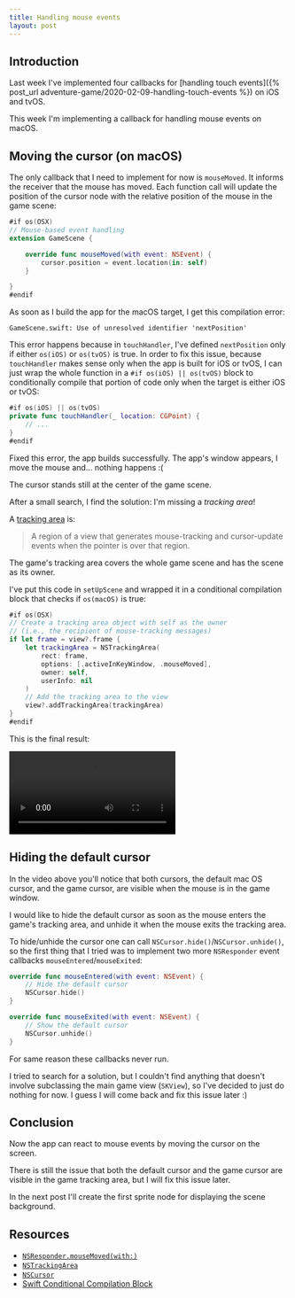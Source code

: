 ```yaml
---
title: Handling mouse events
layout: post
---
```


## Introduction

Last week I've implemented four callbacks for [handling touch events]({%
post_url adventure-game/2020-02-09-handling-touch-events %}) on iOS and tvOS.

This week I'm implementing a callback for handling mouse events on macOS.

## Moving the cursor (on macOS)

The only callback that I need to implement for now is `mouseMoved`. It informs
the receiver that the mouse has moved. Each function call will update the
position of the cursor node with the relative position of the mouse in the game
scene:

```swift
#if os(OSX)
// Mouse-based event handling
extension GameScene {

    override func mouseMoved(with event: NSEvent) {
        cursor.position = event.location(in: self)
    }

}
#endif
```

As soon as I build the app for the macOS target, I get this compilation error:

```
GameScene.swift: Use of unresolved identifier 'nextPosition'
```

This error happens because in `touchHandler`, I've defined `nextPosition` only
if either `os(iOS)` or `os(tvOS)` is true. In order to fix this issue, because
`touchHandler` makes sense only when the app is built for iOS or tvOS, I can
just wrap the whole function in a `#if os(iOS) || os(tvOS)` block to
conditionally compile that portion of code only when the target is either iOS or
tvOS:

```swift
#if os(iOS) || os(tvOS)
private func touchHandler(_ location: CGPoint) {
    // ...
}
#endif
```

Fixed this error, the app builds successfully. The app's window appears, I move
the mouse and... nothing happens :(

The cursor stands still at the center of the game scene.

After a small search, I find the solution: I'm missing a *tracking area*!

A [tracking
area](https://developer.apple.com/documentation/appkit/nstrackingarea) is:

> A region of a view that generates mouse-tracking and cursor-update events when
> the pointer is over that region.

The game's tracking area covers the whole game scene and has the scene as its
owner.

I've put this code in `setUpScene` and wrapped it in a conditional compilation
block that checks if `os(macOS)` is true:

```swift
#if os(OSX)
// Create a tracking area object with self as the owner
// (i.e., the recipient of mouse-tracking messages)
if let frame = view?.frame {
    let trackingArea = NSTrackingArea(
        rect: frame,
        options: [.activeInKeyWindow, .mouseMoved],
        owner: self,
        userInfo: nil
    )
    // Add the tracking area to the view
    view?.addTrackingArea(trackingArea)
}
#endif
```

This is the final result:

<video controls>
  <source src="{{ '/adventure-game/assets/2020-02-17-macos.mp4' | relative_url }}" type="video/mp4">
  Sorry, your browser doesn't support embedded videos.
</video>

## Hiding the default cursor

In the video above you'll notice that both cursors, the default mac OS cursor,
and the game cursor, are visible when the mouse is in the game window.

I would like to hide the default cursor as soon as the mouse enters the game's
tracking area, and unhide it when the mouse exits the tracking area.

To hide/unhide the cursor one can call `NSCursor.hide()`/`NSCursor.unhide()`, so
the first thing that I tried was to implement two more `NSResponder` event
callbacks `mouseEntered`/`mouseExited`:

```swift
override func mouseEntered(with event: NSEvent) {
    // Hide the default cursor
    NSCursor.hide()
}

override func mouseExited(with event: NSEvent) {
    // Show the default cursor
    NSCursor.unhide()
}
```

For same reason these callbacks never run.

I tried to search for a solution, but I couldn't find anything that doesn't
involve subclassing the main game view (`SKView`), so I've decided to just do
nothing for now. I guess I will come back and fix this issue later :)

## Conclusion

Now the app can react to mouse events by moving the cursor on the screen.

There is still the issue that both the default cursor and the game cursor are
visible in the game tracking area, but I will fix this issue later.

In the next post I'll create the first sprite node for displaying the scene
background.

## Resources

* [`NSResponder.mouseMoved(with:)`](https://developer.apple.com/documentation/appkit/nsresponder/1525114-mousemoved)
* [`NSTrackingArea`](https://developer.apple.com/documentation/appkit/nstrackingarea)
* [`NSCursor`](https://developer.apple.com/documentation/appkit/nscursor)
* [Swift Conditional Compilation Block](https://docs.swift.org/swift-book/ReferenceManual/Statements.html#grammar_compiler-control-statement)
